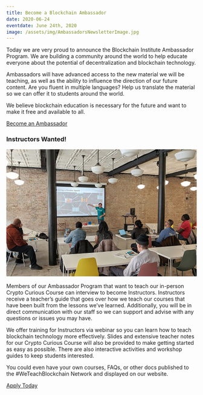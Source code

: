 ```yaml
---
title: Become a Blockchain Ambassador
date: 2020-06-24
eventdate: June 24th, 2020
image: /assets/img/AmbassadorsNewsletterImage.jpg
---
```

Today we are very proud to announce the Blockchain Institute Ambassador Program. We are building a community around the world to help educate everyone about the potential of decentralization and blockchain technology.

Ambassadors will have advanced access to the new material we will be teaching, as well as the ability to influence the direction of our future content. Are you fluent in multiple languages? Help us translate the material so we can offer it to students around the world.

We believe blockchain education is necessary for the future and want to make it free and available to all.

<a href="/ambassadors" target="_blank">Become an Ambassador</a>

<h3>Instructors Wanted!</h3>
<img src="/assets/img/IMG_20200222_111258-01.jpg"> 

Members of our Ambassador Program that want to teach our in-person Crypto Curious Course can interview to become Instructors. Instructors receive a teacher’s guide that goes over how we teach our courses that have been built from the lessons we’ve learned. Additionally, you will be in direct communication with our staff so we can support and advise with any questions or issues you may have.

We offer training for Instructors via webinar so you can learn how to teach blockchain technology more effectively. Slides and extensive teacher notes for our Crypto Curious Course will also be provided to make getting started as easy as possible. There are also interactive activities and workshop guides to keep students interested.

You could even have your own courses, FAQs, or other docs published to the #WeTeachBlockchain Network and displayed on our website.

<a href="/ambassadors" target="_blank">Apply Today</a>
